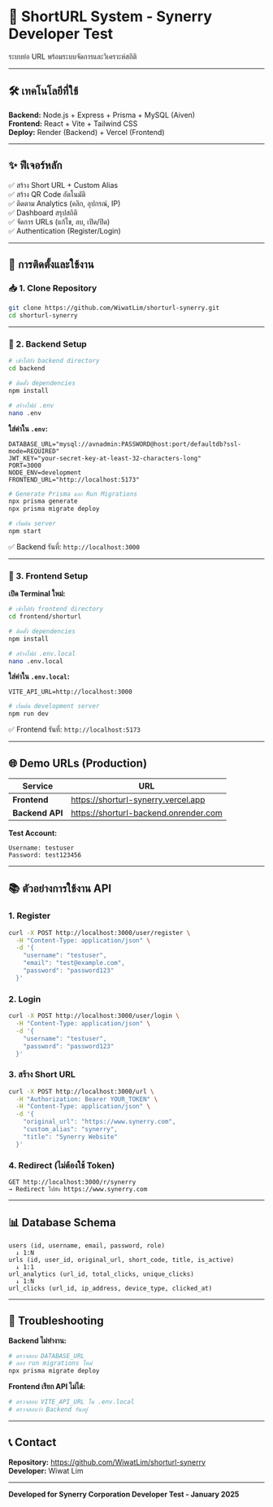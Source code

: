 # 🔗 ShortURL System - Synerry Developer Test

ระบบย่อ URL พร้อมระบบจัดการและวิเคราะห์สถิติ

---

## 🛠 เทคโนโลยีที่ใช้

**Backend:** Node.js + Express + Prisma + MySQL (Aiven)  
**Frontend:** React + Vite + Tailwind CSS  
**Deploy:** Render (Backend) + Vercel (Frontend)

---

## ✨ ฟีเจอร์หลัก

✅ สร้าง Short URL + Custom Alias  
✅ สร้าง QR Code อัตโนมัติ  
✅ ติดตาม Analytics (คลิก, อุปกรณ์, IP)  
✅ Dashboard สรุปสถิติ  
✅ จัดการ URLs (แก้ไข, ลบ, เปิด/ปิด)  
✅ Authentication (Register/Login)

---

## 🚀 การติดตั้งและใช้งาน

### 📥 1. Clone Repository

```bash
git clone https://github.com/WiwatLim/shorturl-synerry.git
cd shorturl-synerry
```

---

### 🔧 2. Backend Setup

```bash
# เข้าไปยัง backend directory
cd backend

# ติดตั้ง dependencies
npm install

# สร้างไฟล์ .env
nano .env
```

**ใส่ค่าใน `.env`:**
```env
DATABASE_URL="mysql://avnadmin:PASSWORD@host:port/defaultdb?ssl-mode=REQUIRED"
JWT_KEY="your-secret-key-at-least-32-characters-long"
PORT=3000
NODE_ENV=development
FRONTEND_URL="http://localhost:5173"
```

```bash
# Generate Prisma และ Run Migrations
npx prisma generate
npx prisma migrate deploy

# เริ่มต้น server
npm start
```

✅ Backend รันที่: `http://localhost:3000`

---

### 🎨 3. Frontend Setup

**เปิด Terminal ใหม่:**

```bash
# เข้าไปยัง frontend directory
cd frontend/shorturl

# ติดตั้ง dependencies
npm install

# สร้างไฟล์ .env.local
nano .env.local
```

**ใส่ค่าใน `.env.local`:**
```env
VITE_API_URL=http://localhost:3000
```

```bash
# เริ่มต้น development server
npm run dev
```

✅ Frontend รันที่: `http://localhost:5173`

---

## 🌐 Demo URLs (Production)

| Service | URL |
|---------|-----|
| **Frontend** | https://shorturl-synerry.vercel.app |
| **Backend API** | https://shorturl-backend.onrender.com |

**Test Account:**
```
Username: testuser
Password: test123456
```

---

## 📚 ตัวอย่างการใช้งาน API

### 1. Register
```bash
curl -X POST http://localhost:3000/user/register \
  -H "Content-Type: application/json" \
  -d '{
    "username": "testuser",
    "email": "test@example.com",
    "password": "password123"
  }'
```

### 2. Login
```bash
curl -X POST http://localhost:3000/user/login \
  -H "Content-Type: application/json" \
  -d '{
    "username": "testuser",
    "password": "password123"
  }'
```

### 3. สร้าง Short URL
```bash
curl -X POST http://localhost:3000/url \
  -H "Authorization: Bearer YOUR_TOKEN" \
  -H "Content-Type: application/json" \
  -d '{
    "original_url": "https://www.synerry.com",
    "custom_alias": "synerry",
    "title": "Synerry Website"
  }'
```

### 4. Redirect (ไม่ต้องใช้ Token)
```
GET http://localhost:3000/r/synerry
→ Redirect ไปยัง https://www.synerry.com
```

---

## 📊 Database Schema

```
users (id, username, email, password, role)
  ↓ 1:N
urls (id, user_id, original_url, short_code, title, is_active)
  ↓ 1:1
url_analytics (url_id, total_clicks, unique_clicks)
  ↓ 1:N
url_clicks (url_id, ip_address, device_type, clicked_at)
```

---

## 🐛 Troubleshooting

**Backend ไม่ทำงาน:**
```bash
# ตรวจสอบ DATABASE_URL
# ลอง run migrations ใหม่
npx prisma migrate deploy
```

**Frontend เรียก API ไม่ได้:**
```bash
# ตรวจสอบ VITE_API_URL ใน .env.local
# ตรวจสอบว่า Backend รันอยู่
```

---

## 📞 Contact

**Repository:** https://github.com/WiwatLim/shorturl-synerry  
**Developer:** Wiwat Lim

---

**Developed for Synerry Corporation Developer Test - January 2025**
